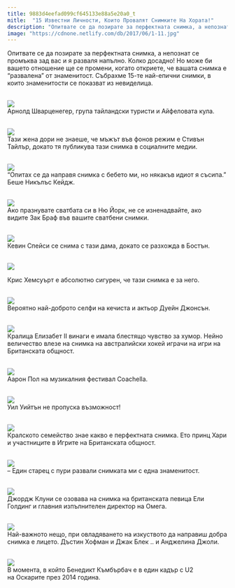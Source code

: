 ```yaml
---
title: 9883d4eefad099cf645133e88a5e20a0_t
mitle:  "15 Известни Личности, Които Провалят Снимките На Хората!"
description: "Опитвате се да позирате за перфектната снимка, а непознат се промъква зад вас и я разваля напълно. Колко досадно! Но може би вашето отношение ще се промени, когато о�"
image: "https://cdnone.netlify.com/db/2017/06/1-11.jpg"
---
```


 <p>Опитвате се да позирате за перфектната снимка, а непознат се промъква зад вас и я разваля напълно. Колко досадно! Но може би вашето отношение ще се промени, когато откриете, че вашата снимка е “развалена” от знаменитост. Събрахме 15-те най-епични снимки, в които знаменитости се показват из невиделица.</p>       <p> <br/><img src="https://cdnone.netlify.com/db/2017/06/1-11.jpg"/><br/> Арнолд Шварценегер, група тайландски туристи и Айфеловата кула.</p> <p> <br/><img src="https://cdnone.netlify.com/db/2017/06/2-12.jpg"/><br/> Тази жена дори не знаеше, че мъжът във фонов режим е Стивън Тайлър, докато тя публикува тази снимка в социалните медии.</p> <p> <br/><img src="https://cdnone.netlify.com/db/2017/06/3-13.jpg"/><br/> “Опитах се да направя снимка с бебето ми, но някакъв идиот я съсипа.” Беше Никълъс Кейдж.</p>      <p> <br/><img src="https://cdnone.netlify.com/db/2017/06/4-12.jpg"/><br/> Ако празнувате сватбата си в Ню Йорк, не се изненадвайте, ако видите Зак Браф във вашите сватбени снимки.</p> <p> <br/><img src="https://cdnone.netlify.com/db/2017/06/5-11.jpg"/><br/> Кевин Спейси се снима с тази дама, докато се разхожда в Бостън.</p> <p> <br/><img src="https://cdnone.netlify.com/db/2017/06/6-2.png"/></p> <p>Крис Хемсуърт е абсолютно сигурен, че тази снимка е за него.</p>      <p> <br/><img src="https://cdnone.netlify.com/db/2017/06/7-11.jpg"/><br/> Вероятно най-доброто селфи на кечиста и актьор Дуейн Джонсън.</p>  <p> <br/><img src="https://cdnone.netlify.com/db/2017/06/8-12.jpg"/><br/> Кралица Елизабет II винаги е имала блестящо чувство за хумор. Нейно величество влезе на снимка на австралийски хокей играчи на игри на Британската общност.</p> <p> <br/><img src="https://cdnone.netlify.com/db/2017/06/9-11.jpg"/><br/> Аарон Пол на музикалния фестивал Coachella.</p> <p> <br/><img src="https://cdnone.netlify.com/db/2017/06/10-10.jpg"/><br/> Уил Уийтън не пропуска възможност!</p> <p> <br/><img src="https://cdnone.netlify.com/db/2017/06/11-9.jpg"/><br/> Кралското семейство знае какво е перфектната снимка. Ето принц Хари и участниците в Игрите на Британската общност.</p> <p> <br/><img src="https://cdnone.netlify.com/db/2017/06/12-9.jpg"/><br/> – Един старец с пури развали снимката ми с една знаменитост.</p>      <p> <br/><img src="https://cdnone.netlify.com/db/2017/06/13-8.jpg"/><br/> Джордж Клуни се озовава на снимка на британската певица Ели Голдинг и главния изпълнителен директор на Омега.</p> <p> <br/><img src="https://cdnone.netlify.com/db/2017/06/14-8.jpg"/><br/> Най-важното нещо, при овладяването на изкуството да направиш добра снимка е лицето. Дъстин Хофман и Джак Блек .. и Анджелина Джоли.</p>  <p> <br/><img src="https://cdnone.netlify.com/db/2017/06/15-6.jpg"/><br/> В момента, в който Бенедикт Къмбърбач е в един кадър с U2 на Оскарите през 2014 година.</p>       